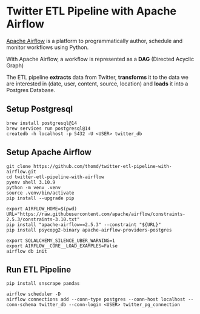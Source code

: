 # Twitter ETL Pipeline with Apache Airflow

[Apache Airflow](https://airflow.apache.org/) is a platform to programmatically author, schedule and monitor workflows using Python.

With Apache Airflow, a workflow is represented as a **DAG** (Directed Acyclic Graph)

The ETL pipeline **extracts** data from Twitter, **transforms** it to the data we are interested in (date, user, content, source, location) and **loads** it
into a Postgres Database.

## Setup Postgresql

    brew install postgresql@14
    brew services run postgresql@14
    createdb -h localhost -p 5432 -U <USER> twitter_db

## Setup Apache Airflow

    git clone https://github.com/thomd/twitter-etl-pipeline-with-airflow.git
    cd twitter-etl-pipeline-with-airflow
    pyenv shell 3.10.9
    python -m venv .venv
    source .venv/bin/activate
    pip install --upgrade pip

    export AIRFLOW_HOME=$(pwd)
    URL="https://raw.githubusercontent.com/apache/airflow/constraints-2.5.3/constraints-3.10.txt"
    pip install "apache-airflow==2.5.3" --constraint "${URL}"
    pip install psycopg2-binary apache-airflow-providers-postgres

    export SQLALCHEMY_SILENCE_UBER_WARNING=1
    export AIRFLOW__CORE__LOAD_EXAMPLES=False
    airflow db init

## Run ETL Pipeline

    pip install snscrape pandas

    airflow scheduler -D
    airflow connections add --conn-type postgres --conn-host localhost --conn-schema twitter_db --conn-login <USER> twitter_pg_connection
    

